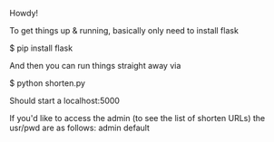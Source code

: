 Howdy!

To get things up & running, basically only need to install flask

$ pip install flask

And then you can run things straight away via

$ python shorten.py 

Should start a localhost:5000

If you'd like to access the admin (to see the list of shorten URLs) the usr/pwd are as follows:
admin
default
